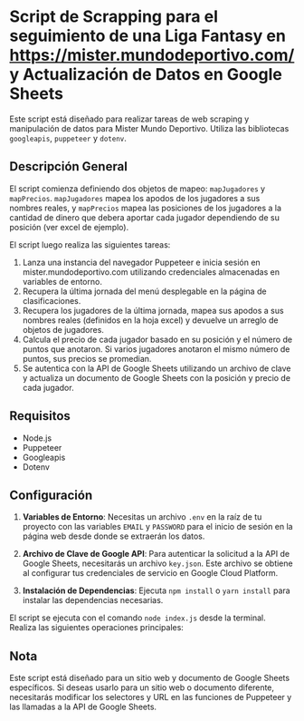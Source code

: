 # Script de Scrapping para el seguimiento de una Liga Fantasy en https://mister.mundodeportivo.com/ y Actualización de Datos en Google Sheets

Este script está diseñado para realizar tareas de web scraping y manipulación de datos para Mister Mundo Deportivo. Utiliza las bibliotecas `googleapis`, `puppeteer` y `dotenv`.

## Descripción General

El script comienza definiendo dos objetos de mapeo: `mapJugadores` y `mapPrecios`. `mapJugadores` mapea los apodos de los jugadores a sus nombres reales, y `mapPrecios` mapea las posiciones de los jugadores a la cantidad de dinero que debera aportar cada jugador dependiendo de su posición (ver excel de ejemplo).

El script luego realiza las siguientes tareas:

1. Lanza una instancia del navegador Puppeteer e inicia sesión en mister.mundodeportivo.com utilizando credenciales almacenadas en variables de entorno.
2. Recupera la última jornada del menú desplegable en la página de clasificaciones.
3. Recupera los jugadores de la última jornada, mapea sus apodos a sus nombres reales (definidos en la hoja excel) y devuelve un arreglo de objetos de jugadores.
4. Calcula el precio de cada jugador basado en su posición y el número de puntos que anotaron. Si varios jugadores anotaron el mismo número de puntos, sus precios se promedian.
5. Se autentica con la API de Google Sheets utilizando un archivo de clave y actualiza un documento de Google Sheets con la posición y precio de cada jugador.

## Requisitos

- Node.js
- Puppeteer
- Googleapis
- Dotenv

## Configuración

1. **Variables de Entorno**: Necesitas un archivo `.env` en la raíz de tu proyecto con las variables `EMAIL` y `PASSWORD` para el inicio de sesión en la página web desde donde se extraerán los datos.

2. **Archivo de Clave de Google API**: Para autenticar la solicitud a la API de Google Sheets, necesitarás un archivo `key.json`. Este archivo se obtiene al configurar tus credenciales de servicio en Google Cloud Platform.

3. **Instalación de Dependencias**:
   Ejecuta `npm install` o `yarn install` para instalar las dependencias necesarias.

El script se ejecuta con el comando `node index.js` desde la terminal. Realiza las siguientes operaciones principales:


## Nota

Este script está diseñado para un sitio web y documento de Google Sheets específicos. Si deseas usarlo para un sitio web o documento diferente, necesitarás modificar los selectores y URL en las funciones de Puppeteer y las llamadas a la API de Google Sheets.

